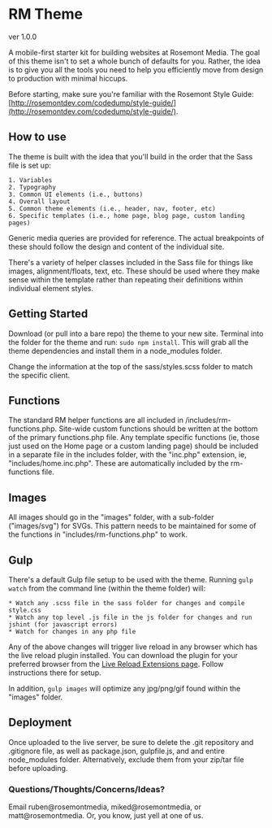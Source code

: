 # RM Theme
ver 1.0.0

A mobile-first starter kit for building websites at Rosemont Media. The goal of this theme isn't to set a whole bunch of defaults for you. Rather, the idea is to give you all the tools you need to help you efficiently move from design to production with minimal hiccups.

Before starting, make sure you're familiar with the Rosemont Style Guide: [http://rosemontdev.com/codedump/style-guide/](http://rosemontdev.com/codedump/style-guide/).

## How to use

The theme is built with the idea that you'll build in the order that the Sass file is set up:

	1. Variables
	2. Typography
	3. Common UI elements (i.e., buttons)
	4. Overall layout
	5. Common theme elements (i.e., header, nav, footer, etc)
	6. Specific templates (i.e., home page, blog page, custom landing pages)
	
Generic media queries are provided for reference. The actual breakpoints of these should follow the design and content of the individual site.

There's a variety of helper classes included in the Sass file for things like images, alignment/floats, text, etc. These should be used where they make sense within the template rather than repeating their definitions within individual element styles.

## Getting Started

Download (or pull into a bare repo) the theme to your new site. Terminal into the folder for the theme and run: `sudo npm install`. This will grab all the theme dependencies and install them in a node_modules folder.

Change the information at the top of the sass/styles.scss folder to match the specific client.

## Functions

The standard RM helper functions are all included in /includes/rm-functions.php. Site-wide custom functions should be written at the bottom of the primary functions.php file. Any template specific functions (ie, those just used on the Home page or a custom landing page) should be included in a separate file in the includes folder, with the "inc.php" extension, ie, "includes/home.inc.php". These are automatically included by the rm-functions file.

## Images

All images should go in the "images" folder, with a sub-folder ("images/svg") for SVGs. This pattern needs to be maintained for some of the functions in "includes/rm-functions.php" to work.

## Gulp

There's a default Gulp file setup to be used with the theme. Running `gulp watch` from the command line (within the theme folder) will:

	* Watch any .scss file in the sass folder for changes and compile style.css
	* Watch any top level .js file in the js folder for changes and run jshint (for javascript errors)
	* Watch for changes in any php file
	
Any of the above changes will trigger live reload in any browser which has the live reload plugin installed. You can download the plugin for your preferred browser from the [Live Reload Extensions page](http://livereload.com/extensions/). Follow instructions there for setup.

In addition, `gulp images` will optimize any jpg/png/gif found within the "images" folder.


## Deployment

Once uploaded to the live server, be sure to delete the .git repository and .gitignore file, as well as package.json, gulpfile.js, and and entire node_modules folder. Alternatively, exclude them from your zip/tar file before uploading.



### Questions/Thoughts/Concerns/Ideas?

Email ruben@rosemontmedia, miked@rosemontmedia, or matt@rosemontmedia. Or, you know, just yell at one of us.